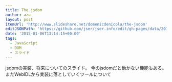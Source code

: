 ```yaml
---
title: The jsdom
author: azu
layout: post
itemUrl: 'http://www.slideshare.net/domenicdenicola/the-jsdom'
editJSONPath: 'https://github.com/jser/jser.info/edit/gh-pages/data/2015/01/index.json'
date: '2015-01-06T13:14:15+00:00'
tags:
  - JavaScript
  - DOM
  - スライド
---
```

jsdomの実装、将来についてのスライド。
今のjsdomだと動かない機能もある。
またWebIDLから実装に落としていくツールについて
